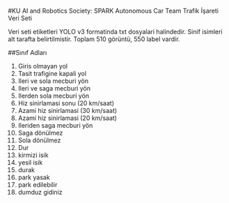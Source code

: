 #KU AI and Robotics Society: SPARK Autonomous Car Team Trafik İşareti Veri Seti

Veri seti etiketleri YOLO v3  formatinda txt dosyalari halindedir.
Sinif isimleri alt tarafta belirtilmistir.
Toplam 510 görüntü, 550 label vardir.

##Sınıf Adları

1. Giris olmayan yol
2. Tasit trafigine kapali yol
3. Ileri ve sola mecburi yön
4. Ileri ve saga mecburi yön
5. Ilerden sola mecburi yön
6. Hiz sinirlamasi sonu (20 km/saat)
7. Azami hiz sinirlamasi (30 km/saat)
8. Azami hiz sinirlamasi (20 km/saat)
9. Ileriden saga mecburi yön
10. Saga dönülmez
11. Sola dönülmez
12. Dur
13. kirmizi isik
14. yesil isik
15. durak
16. park yasak
17. park edilebilir
18. dumduz gidiniz